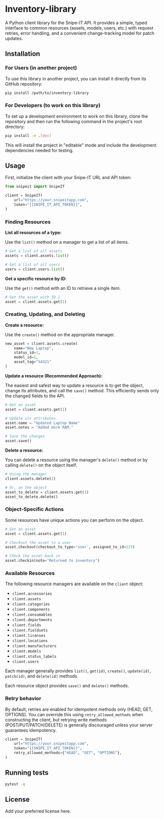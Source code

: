 # Inventory-library

A Python client library for the Snipe-IT API. It provides a simple, typed interface to common resources (assets, models, users, etc.) with request retries, error handling, and a convenient change-tracking model for patch updates.

## Installation

### For Users (in another project)

To use this library in another project, you can install it directly from its GitHub repository:

```bash
pip install /path/to/inventory-library
```

### For Developers (to work on this library)

To set up a development environment to work on this library, clone the repository and then run the following command in the project's root directory:

```bash
pip install -e .[dev]
```

This will install the project in "editable" mode and include the development dependencies needed for testing.

## Usage

First, initialize the client with your Snipe-IT URL and API token:

```python
from snipeit import SnipeIT

client = SnipeIT(
    url="https://your.snipeitapp.com",
    token="{{SNIPE_IT_API_TOKEN}}",
)
```

### Finding Resources

**List all resources of a type:**

Use the `list()` method on a manager to get a list of all items.

```python
# Get a list of all assets
assets = client.assets.list()

# Get a list of all users
users = client.users.list()
```

**Get a specific resource by ID:**

Use the `get()` method with an ID to retrieve a single item.

```python
# Get the asset with ID 1
asset = client.assets.get(1)
```

### Creating, Updating, and Deleting

**Create a resource:**

Use the `create()` method on the appropriate manager.

```python
new_asset = client.assets.create(
    name="New Laptop",
    status_id=1, 
    model_id=1,
    asset_tag="54321"
)
```

**Update a resource (Recommended Approach):**

The easiest and safest way to update a resource is to get the object, change its attributes, and call the `save()` method. This efficiently sends only the changed fields to the API.

```python
# Get an asset
asset = client.assets.get(1)

# Update its attributes
asset.name = "Updated Laptop Name"
asset.notes = "Added more RAM."

# Save the changes
asset.save()
```

**Delete a resource:**

You can delete a resource using the manager's `delete()` method or by calling `delete()` on the object itself.

```python
# Using the manager
client.assets.delete(2)

# Or, on the object
asset_to_delete = client.assets.get(3)
asset_to_delete.delete()
```

### Object-Specific Actions

Some resources have unique actions you can perform on the object.

```python
# Get an asset
asset = client.assets.get(1)

# Checkout the asset to a user
asset.checkout(checkout_to_type='user', assigned_to_id=123)

# Check the asset back in
asset.checkin(note="Returned to inventory")
```

### Available Resources

The following resource managers are available on the `client` object:

*   `client.accessories`
*   `client.assets`
*   `client.categories`
*   `client.components`
*   `client.consumables`
*   `client.departments`
*   `client.fields`
*   `client.fieldsets`
*   `client.licenses`
*   `client.locations`
*   `client.manufacturers`
*   `client.models`
*   `client.status_labels`
*   `client.users`

Each manager generally provides `list()`, `get(id)`, `create()`, `update(id)`, `patch(id)`, and `delete(id)` methods.

Each resource object provides `save()` and `delete()` methods.

### Retry behavior
By default, retries are enabled for idempotent methods only (HEAD, GET, OPTIONS). You can override this using `retry_allowed_methods` when constructing the client, but retrying write methods (POST/PUT/PATCH/DELETE) is generally discouraged unless your server guarantees idempotency.

```python
client = SnipeIT(
    url="https://your.snipeitapp.com",
    token="{{SNIPE_IT_API_TOKEN}}",
    retry_allowed_methods={"HEAD", "GET", "OPTIONS"},
)
```

## Running tests

```bash
pytest -q
```

## License

Add your preferred license here.
